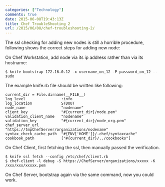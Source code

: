 ```yaml
---
categories: ["Technology"]
comments: true
date: 2015-06-08T19:43:13Z
title: Chef TroubleShooting 2
url: /2015/06/08/chef-troubleshooting-2/
---
```


The ssl checking for adding new nodes is still a horrible procedure, following shows the correct steps for adding new node:    

On Chef Workstation, add node via its ip address rather than via its hostname:    

```
$ knife bootstrap 172.16.0.12 -x username_on_12 -P password_on_12 --sudo
```

The example knife.rb file should be written like following:    

```
current_dir = File.dirname(__FILE__)
log_level                :info
log_location             STDOUT
node_name                "nodename"
client_key               "#{current_dir}/node.pem"
validation_client_name   "nodename"
validation_key           "#{current_dir}/node_org.pem"
chef_server_url          "https://tmpChefServer/organizations/nodename"
syntax_check_cache_path  "#{ENV['HOME']}/.chef/syntaxcache"
cookbook_path            ["#{current_dir}/../cookbooks"]
```

On Chef Client, first fetching the ssl, then manually passed the verification.     

```
$ knife ssl fetch --config /etc/chef/client.rb
$ chef-client -l debug -S https://ChefServer/organizations/xxxxx -K /xxx/xxx/xxxxx.pem
```

On Chef Server, bootstrap again via the same command, now you could work.    
